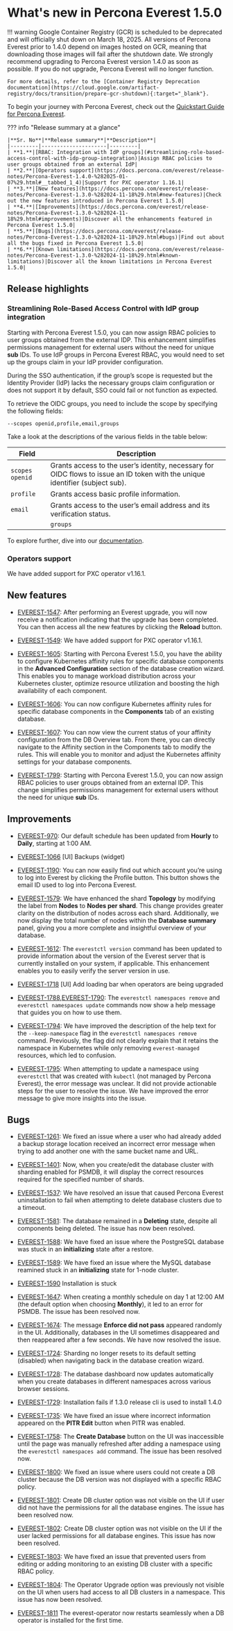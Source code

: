 # What's new in Percona Everest 1.5.0

!!! warning
    Google Container Registry (GCR) is scheduled to be deprecated and will officially shut down on March 18, 2025. All versions of Percona Everest prior to 1.4.0 depend on images hosted on GCR, meaning that downloading those images will fail after the shutdown date. We strongly recommend upgrading to Percona Everest version 1.4.0 as soon as possible. If you do not upgrade, Percona Everest will no longer function.

    For more details, refer to the [Container Registry Deprecation documentation](https://cloud.google.com/artifact-registry/docs/transition/prepare-gcr-shutdown){:target="_blank"}.


To begin your journey with Percona Everest, check out the [Quickstart Guide for Percona Everest](../quick-install.md).


??? info "Release summary at a glance"

    |**Sr. No**|**Release summary**|**Description**|
    |---------|---------------------|---------|
    | **1.**|[RBAC: Integration with IdP groups](#streamlining-role-based-access-control-with-idp-group-integration)|Assign RBAC policies to user groups obtained from an external IdP|
    | **2.**|[Operators support](https://docs.percona.com/everest/release-notes/Percona-Everest-1.4.0-%282025-01-07%29.html#__tabbed_1_4)|Support for PXC operator 1.16.1|
    | **3.**|[New features](https://docs.percona.com/everest/release-notes/Percona-Everest-1.3.0-%282024-11-18%29.html#new-features)|Check out the new features introduced in Percona Everest 1.5.0|
    | **4.**|[Improvements](https://docs.percona.com/everest/release-notes/Percona-Everest-1.3.0-%282024-11-18%29.html#improvements)|Discover all the enhancements featured in Percona Everest 1.5.0|
    | **5.**|[Bugs](https://docs.percona.com/everest/release-notes/Percona-Everest-1.3.0-%282024-11-18%29.html#bugs)|Find out about all the bugs fixed in Percona Everest 1.5.0|
    | **6.**|[Known limitations](https://docs.percona.com/everest/release-notes/Percona-Everest-1.3.0-%282024-11-18%29.html#known-limitations)|Discover all the known limitations in Percona Everest 1.5.0|


## Release highlights

### Streamlining Role-Based Access Control with IdP group integration

Starting with Percona Everest 1.5.0, you can now assign RBAC policies to user groups obtained from the external IDP. This enhancement simplifies permissions management for external users without the need for unique **sub** IDs. To use IdP groups in Percona Everest RBAC, you would need to set up the groups claim in your IdP provider configuration.

During the SSO authentication, if the group’s scope is requested but the Identity Provider (IdP) lacks the necessary groups claim configuration or does not support it by default, SSO could fail or not function as expected.

To retrieve the OIDC groups, you need to include the scope by specifying the following fields:

    --scopes openid,profile,email,groups

Take a look at the descriptions of the various fields in the table below:

 **Field**|**Description**|
 |--------|---------------|
 |`scopes openid`|Grants access to the user’s identity, necessary for OIDC flows to issue an ID token with the unique identifier (subject sub).|
  |`profile`|Grants access basic profile information.|
  |`email`|Grants access to the user’s email address and its verification status.|
    |`groups`|Grants access to obtain information about the user’s group memberships.|

To explore further, dive into our [documentation](https://docs.percona.com/everest/administer/Idp_groups_integration.html).


### Operators support

We have added support for PXC operator v1.16.1.

## New features

- [EVEREST-1547](https://perconadev.atlassian.net/browse/EVEREST-1547): After performing an Everest upgrade, you will now receive a notification indicating that the upgrade has been completed. You can then access all the new features by clicking the **Reload** button.

- [EVEREST-1549](https://perconadev.atlassian.net/browse/EVEREST-1549): We have added support for PXC operator v1.16.1.

- [EVEREST-1605](https://perconadev.atlassian.net/browse/EVEREST-1605): Starting with Percona Everest 1.5.0, you have the ability to configure Kubernetes affinity rules for specific database components in the **Advanced Configuration** section of the database creation wizard. This enables you to manage workload distribution across your Kubernetes cluster, optimize resource utilization and boosting the high availability of each component.

- [EVEREST-1606](https://perconadev.atlassian.net/browse/EVEREST-1606): You can now configure Kubernetes affinity rules for specific database components in the **Components** tab of an existing database.


- [EVEREST-1607](https://perconadev.atlassian.net/browse/EVEREST-1607): You can now view the current status of your affinity configuration from the DB Overview tab. From there, you can directly navigate to the Affinity section in the Components tab to modify the rules. This will enable you to monitor and adjust the Kubernetes affinity settings for your database components.

- [EVEREST-1799](https://perconadev.atlassian.net/browse/EVEREST-1799): Starting with Percona Everest 1.5.0, you can now assign RBAC policies to user groups obtained from an external IDP. This change simplifies permissions management for external users without the need for unique **sub** IDs. 


## Improvements

- [EVEREST-970](https://perconadev.atlassian.net/browse/EVEREST-970): Our default schedule has been updated from **Hourly** to **Daily**, starting at 1:00 AM.


- [EVEREST-1066](https://perconadev.atlassian.net/browse/EVEREST-1066) \[UI\] Backups \(widget\)


- [EVEREST-1190](https://perconadev.atlassian.net/browse/EVEREST-1190): You can now easily find out which account you’re using to log into Everest by clicking the Profile button. This button shows the email ID used to log into Percona Everest.


- [EVEREST-1579](https://perconadev.atlassian.net/browse/EVEREST-1579): We have enhanced the shard **Topology** by modifying the label from **Nodes** to **Nodes per shard**. This change provides greater clarity on the distribution of nodes across each shard. Additionally, we now display the total number of nodes within the **Database summary** panel, giving you a more complete and insightful overview of your database.

- [EVEREST-1612](https://perconadev.atlassian.net/browse/EVEREST-1612): 
The `everestctl version` command has been updated to provide  information about the version of the Everest server that is currently installed on your system, if applicable. This enhancement enables you to easily verify the server version in use.


- [EVEREST-1718](https://perconadev.atlassian.net/browse/EVEREST-1718) \[UI\] Add loading bar when operators are being upgraded


- [EVEREST-1788](https://perconadev.atlassian.net/browse/EVEREST-1788),[EVEREST-1790](https://perconadev.atlassian.net/browse/EVEREST-1790): The `everestctl namespaces remove` and `everestctl namespaces update` commands now show a help message that guides you on how to use them.


- [EVEREST-1794](https://perconadev.atlassian.net/browse/EVEREST-1794): We have improved the description of the help text for the `--keep-namespace` flag in the `everestctl namespaces remove` command. Previously, the flag did not clearly explain that it retains the namespace in Kubernetes while only removing `everest-managed` resources, which led to confusion.

- [EVEREST-1795](https://perconadev.atlassian.net/browse/EVEREST-1795): When attempting to update a namespace using `everestctl` that was created with `kubectl` (not managed by Percona Everest), the error message was unclear. It did not provide actionable steps for the user to resolve the issue. We have improved the error message to give more insights into the issue.


## Bugs

- [EVEREST-1261](https://perconadev.atlassian.net/browse/EVEREST-1261): We fixed an issue where a user who had already added a backup storage location received an incorrect error message when trying to add another one with the same bucket name and URL.


- [EVEREST-1401](https://perconadev.atlassian.net/browse/EVEREST-1401):
Now, when you create/edit the database cluster with sharding enabled for PSMDB, it will display the correct resources required for the specified number of shards.

- [EVEREST-1537](https://perconadev.atlassian.net/browse/EVEREST-1537):
We have resolved an issue that caused Percona Everest uninstallation to fail when attempting to delete database clusters due to a timeout.


- [EVEREST-1581](https://perconadev.atlassian.net/browse/EVEREST-1581): The database remained in a **Deleting** state, despite all components being deleted. The issue has now been resolved.

- [EVEREST-1588](https://perconadev.atlassian.net/browse/EVEREST-1588): We have fixed an issue where the PostgreSQL database was stuck in an **initializing** state after a restore.

- [EVEREST-1589](https://perconadev.atlassian.net/browse/EVEREST-1589): We have fixed an issue where the MySQL database reamined stuck in an **initializing** state for 1-node cluster.

- [EVEREST-1590](https://perconadev.atlassian.net/browse/EVEREST-1590) Installation is stuck

- [EVEREST-1647](https://perconadev.atlassian.net/browse/EVEREST-1647): When creating a monthly schedule on day 1 at 12:00 AM (the default option when choosing **Monthly**), it led to an error for PSMDB. The issue has been resolved now.

- [EVEREST-1674](https://perconadev.atlassian.net/browse/EVEREST-1674): The message **Enforce did not pass** appeared randomly in the UI. Additionally, databases in the UI sometimes disappeared and then reappeared after a few seconds. We have now resolved the issue.


- [EVEREST-1724](https://perconadev.atlassian.net/browse/EVEREST-1724): Sharding no longer resets to its default setting (disabled) when navigating back in the database creation wizard.


- [EVEREST-1728](https://perconadev.atlassian.net/browse/EVEREST-1728): The database dashboard now updates automatically when you create databases in different namespaces across various browser sessions.


- [EVEREST-1729](https://perconadev.atlassian.net/browse/EVEREST-1729): Installation fails if 1.3.0 release cli is used to install 1.4.0

- [EVEREST-1735](https://perconadev.atlassian.net/browse/EVEREST-1735): We have fixed an issue where incorrect information appeared on the **PITR Edit** button when PITR was enabled.


- [EVEREST-1758](https://perconadev.atlassian.net/browse/EVEREST-1758): The **Create Database** button on the UI was inaccessible until the page was manually refreshed after adding a namespace using the `everestctl namespaces add` command. The issue has been resolved now.


- [EVEREST-1800](https://perconadev.atlassian.net/browse/EVEREST-1800): We fixed an issue where users could not create a DB cluster because the DB version was not displayed with a specific RBAC policy.

- [EVEREST-1801](https://perconadev.atlassian.net/browse/EVEREST-1801): Create DB cluster option was not visible on the UI if user did not have the permissions for all the database engines. The issue has been resolved now.

- [EVEREST-1802](https://perconadev.atlassian.net/browse/EVEREST-1802): Create DB cluster option was not visible on the UI if the user lacked permissions for all database engines. This issue has now been resolved.


- [EVEREST-1803](https://perconadev.atlassian.net/browse/EVEREST-1803): 
We have fixed an issue that prevented users from editing or adding monitoring to an existing DB cluster with a specific RBAC policy.

- [EVEREST-1804](https://perconadev.atlassian.net/browse/EVEREST-1804): The Operator Upgrade option was previously not visible on the UI when users had access to all DB clusters in a namespace. This issue has now been resolved.

- [EVEREST-1811](https://perconadev.atlassian.net/browse/EVEREST-1811) The everest-operator now restarts seamlessly when a DB operator is installed for the first time.








